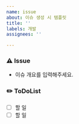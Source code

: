```yaml
---
name: issue
about: 이슈 생성 시 템플릿
title: ''
labels: 개발
assignees: ''

---
```


### ⚠️ Issue
- 이슈 개요를 입력해주세요.

### ✏️ ToDoList
- [ ] 할 일
- [ ] 할 일
